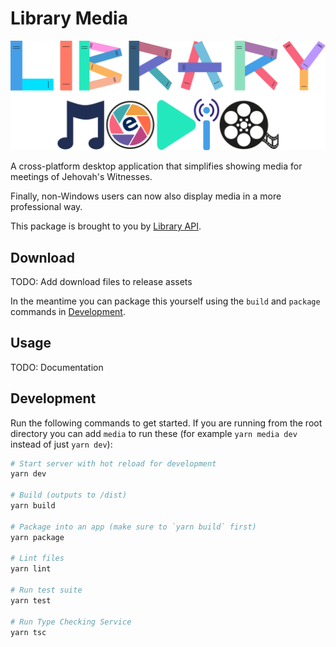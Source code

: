 # Library Media

![Library Media](./app/renderer/src/assets/logo-banner.png)

A cross-platform desktop application that simplifies showing media for meetings of Jehovah's Witnesses.

Finally, non-Windows users can now also display media in a more professional way.

This package is brought to you by [Library API](../../README.md).

## Download

TODO: Add download files to release assets

In the meantime you can package this yourself using the `build` and `package` commands in [Development](#Development).

## Usage

TODO: Documentation

## Development

Run the following commands to get started. If you are running from the root directory you can add `media` to run these (for example `yarn media dev` instead of just `yarn dev`):

```bash
# Start server with hot reload for development
yarn dev

# Build (outputs to /dist)
yarn build

# Package into an app (make sure to `yarn build` first)
yarn package

# Lint files
yarn lint

# Run test suite
yarn test

# Run Type Checking Service
yarn tsc
```
